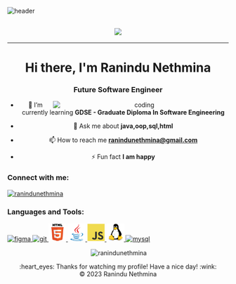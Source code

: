 ![header](https://user-images.githubusercontent.com/59575502/127335491-fdba1874-e943-4d3c-ab8c-678ffe22f8b8.png)

<div align="center">
<br>
    <img src="https://readme-typing-svg.herokuapp.com?font=Quicksand&color=66bb6a&size=50&center=true&vCenter=true&height=60&width=618&lines=Hi,+I'm+Ranindu+Nethmina+;Welcome+to+My+Profile!"
</div>
<hr>
<h1 align="center">Hi there, I'm Ranindu Nethmina</h1>
<h3 align="center">Future Software Engineer</h3>

<img align="right" alt="coding" width="400" src="https://user-images.githubusercontent.com/124574193/264910468-7d9f1d06-5952-46b8-b9d6-fe033ec35356.png">

- 🌱 I’m currently learning **GDSE - Graduate Diploma In Software Engineering**

- 💬 Ask me about **java,oop,sql,html**

- 📫 How to reach me **ranindunethmina@gmail.com**

- ⚡ Fun fact **I am happy**

<h3 align="left">Connect with me:</h3>
<p align="left">
<a href="https://fb.com/ranindunethmina" target="blank"><img align="center" src="https://raw.githubusercontent.com/rahuldkjain/github-profile-readme-generator/master/src/images/icons/Social/facebook.svg" alt="ranindunethmina" height="30" width="40" /></a>
</p>

<h3 align="left">Languages and Tools:</h3>
<p align="left"> <a href="https://www.figma.com/" target="_blank" rel="noreferrer"> <img src="https://www.vectorlogo.zone/logos/figma/figma-icon.svg" alt="figma" width="40" height="40"/> </a> <a href="https://git-scm.com/" target="_blank" rel="noreferrer"> <img src="https://www.vectorlogo.zone/logos/git-scm/git-scm-icon.svg" alt="git" width="40" height="40"/> </a> <a href="https://www.w3.org/html/" target="_blank" rel="noreferrer"> <img src="https://raw.githubusercontent.com/devicons/devicon/master/icons/html5/html5-original-wordmark.svg" alt="html5" width="40" height="40"/> </a> <a href="https://www.java.com" target="_blank" rel="noreferrer"> <img src="https://raw.githubusercontent.com/devicons/devicon/master/icons/java/java-original.svg" alt="java" width="40" height="40"/> </a> <a href="https://developer.mozilla.org/en-US/docs/Web/JavaScript" target="_blank" rel="noreferrer"> <img src="https://raw.githubusercontent.com/devicons/devicon/master/icons/javascript/javascript-original.svg" alt="javascript" width="40" height="40"/> </a> <a href="https://www.linux.org/" target="_blank" rel="noreferrer"> <img src="https://raw.githubusercontent.com/devicons/devicon/master/icons/linux/linux-original.svg" alt="linux" width="40" height="40"/> </a> <a href="https://www.mysql.com/" target="_blank" rel="noreferrer"> <img src="[https://raw.githubusercontent.com/devicons/devicon/master/icons/mysql/mysql-original-wordmark.svg](https://github-readme-stats.vercel.app/api/top-langs/?username=ranindunethmina&theme=tokyonight&hide_border=true&include_all_commits=true&count_private=true&layout=compact)" alt="mysql" width="40" height="40"/> </a> </p>

<p>&nbsp;<img align="center" src="https://github-readme-stats.vercel.app/api?username=ranindunethmina&show_icons=true&locale=en" alt="ranindunethmina" /></p>


<div align="center">
  :heart_eyes: Thanks for watching my profile! Have a nice day! :wink: <br/>
  &copy; 2023 Ranindu Nethmina
</div>
